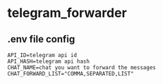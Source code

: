 # telegram_forwarder
 
## .env file config
```
API_ID=telegram api id
API_HASH=telegram api hash
CHAT_NAME=chat you want to forward the messages
CHAT_FORWARD_LIST="COMMA,SEPARATED,LIST"
```
